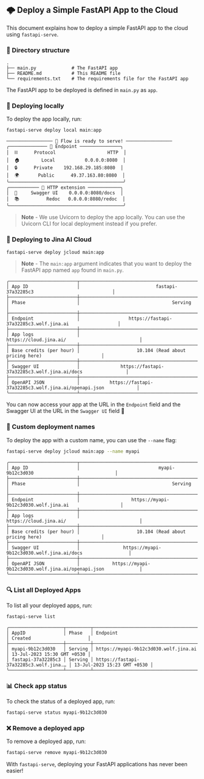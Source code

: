 ## 🌩️ Deploy a Simple FastAPI App to the Cloud

This document explains how to deploy a simple FastAPI app to the cloud using `fastapi-serve`. 

### 📁 Directory structure

```
.
├── main.py             # The FastAPI app    
├── README.md           # This README file
└── requirements.txt    # The requirements file for the FastAPI app
```

The FastAPI app to be deployed is defined in `main.py` as `app`. 


### 👀 Deploying locally

To deploy the app locally, run:

```bash
fastapi-serve deploy local main:app
```

```text
───────────────── 🎉 Flow is ready to serve! ─────────────────
╭────────────── 🔗 Endpoint ───────────────╮
│  ⛓      Protocol                   HTTP  │
│  🏠        Local           0.0.0.0:8080  │
│  🔒      Private    192.168.29.185:8080  │
│  🌍       Public      49.37.163.80:8080  │
╰──────────────────────────────────────────╯
╭─────────── 💎 HTTP extension ────────────╮
│  💬     Swagger UI    0.0.0.0:8080/docs  │
│  📚          Redoc   0.0.0.0:8080/redoc  │
╰──────────────────────────────────────────╯
```

> **Note** - We use Uvicorn to deploy the app locally. You can use the Uvicorn CLI for local deployment instead if you prefer.


### 🚀 Deploying to Jina AI Cloud

```bash
fastapi-serve deploy jcloud main:app
```

> **Note** - The `main:app` argument indicates that you want to deploy the FastAPI app named `app` found in `main.py`.

```text
╭─────────────────────────┬───────────────────────────────────────────────────────────────────────────╮
│ App ID                  │                            fastapi-37a32285c3                             │
├─────────────────────────┼───────────────────────────────────────────────────────────────────────────┤
│ Phase                   │                                  Serving                                  │
├─────────────────────────┼───────────────────────────────────────────────────────────────────────────┤
│ Endpoint                │                  https://fastapi-37a32285c3.wolf.jina.ai                  │
├─────────────────────────┼───────────────────────────────────────────────────────────────────────────┤
│ App logs                │                          https://cloud.jina.ai/                           │
├─────────────────────────┼───────────────────────────────────────────────────────────────────────────┤
│ Base credits (per hour) │                     10.104 (Read about pricing here)                      │
├─────────────────────────┼───────────────────────────────────────────────────────────────────────────┤
│ Swagger UI              │               https://fastapi-37a32285c3.wolf.jina.ai/docs                │
├─────────────────────────┼───────────────────────────────────────────────────────────────────────────┤
│ OpenAPI JSON            │           https://fastapi-37a32285c3.wolf.jina.ai/openapi.json            │
╰─────────────────────────┴───────────────────────────────────────────────────────────────────────────╯
```

You can now access your app at the URL in the `Endpoint` field and the Swagger UI at the URL in the `Swagger UI` field :tada:


### 📛 Custom deployment names

To deploy the app with a custom name, you can use the `--name` flag:

```bash
fastapi-serve deploy jcloud main:app --name myapi
```

```text
╭─────────────────────────┬───────────────────────────────────────────────────────────────────────────╮
│ App ID                  │                             myapi-9b12c3d030                              │
├─────────────────────────┼───────────────────────────────────────────────────────────────────────────┤
│ Phase                   │                                  Serving                                  │
├─────────────────────────┼───────────────────────────────────────────────────────────────────────────┤
│ Endpoint                │                   https://myapi-9b12c3d030.wolf.jina.ai                   │
├─────────────────────────┼───────────────────────────────────────────────────────────────────────────┤
│ App logs                │                          https://cloud.jina.ai/                           │
├─────────────────────────┼───────────────────────────────────────────────────────────────────────────┤
│ Base credits (per hour) │                     10.104 (Read about pricing here)                      │
├─────────────────────────┼───────────────────────────────────────────────────────────────────────────┤
│ Swagger UI              │                https://myapi-9b12c3d030.wolf.jina.ai/docs                 │
├─────────────────────────┼───────────────────────────────────────────────────────────────────────────┤
│ OpenAPI JSON            │            https://myapi-9b12c3d030.wolf.jina.ai/openapi.json             │
╰─────────────────────────┴───────────────────────────────────────────────────────────────────────────╯
```

### 🔍 List all Deployed Apps

To list all your deployed apps, run:

```bash
fastapi-serve list
```

```text
╭────────────────────┬─────────┬────────────────────────────────────────┬─────────────────────────────╮
│ AppID              │ Phase   │ Endpoint                               │ Created                     │
├────────────────────┼─────────┼────────────────────────────────────────┼─────────────────────────────┤
│ myapi-9b12c3d030   │ Serving │ https://myapi-9b12c3d030.wolf.jina.ai  │ 13-Jul-2023 15:30 GMT +0530 │
│ fastapi-37a32285c3 │ Serving │ https://fastapi-37a32285c3.wolf.jina.… │ 13-Jul-2023 15:23 GMT +0530 │
╰────────────────────┴─────────┴────────────────────────────────────────┴─────────────────────────────╯
```

### 📊 Check app status


To check the status of a deployed app, run:

```bash
fastapi-serve status myapi-9b12c3d030
```

### ❌ Remove a deployed app

To remove a deployed app, run:

```bash
fastapi-serve remove myapi-9b12c3d030
```

With `fastapi-serve`, deploying your FastAPI applications has never been easier!
